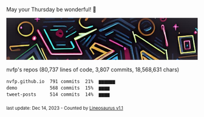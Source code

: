 May your Thursday be wonderful! 🌸

![banner](https://github.com/nvfp/nvfp/raw/main/assets/banner.jpg)

nvfp's repos (80,737 lines of code, 3,807 commits, 18,568,631 chars)

```txt
nvfp.github.io  791 commits  21%  ▆▆▆▆▆▆
demo            568 commits  15%  ▆▆▆▆
tweet-posts     514 commits  14%  ▆▆▆▆
```

<sub>last update: Dec 14, 2023 - Counted by [Lineosaurus v1.1](https://github.com/Lineosaurus/Lineosaurus)</sub>